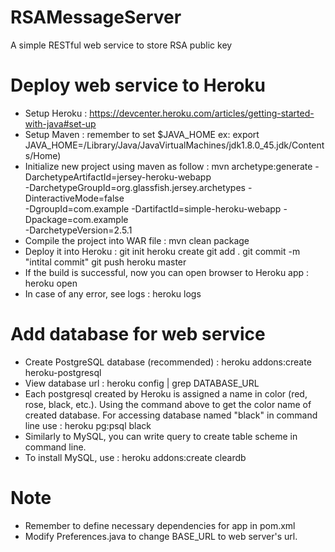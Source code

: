 # RSAMessageServer
A simple RESTful web service to store RSA public key

# Deploy web service to Heroku
- Setup Heroku : https://devcenter.heroku.com/articles/getting-started-with-java#set-up
- Setup Maven : remember to set $JAVA_HOME
ex: export JAVA_HOME=/Library/Java/JavaVirtualMachines/jdk1.8.0_45.jdk/Contents/Home)
- Initialize new project using maven as follow :
mvn archetype:generate -DarchetypeArtifactId=jersey-heroku-webapp \
    -DarchetypeGroupId=org.glassfish.jersey.archetypes -DinteractiveMode=false \
    -DgroupId=com.example -DartifactId=simple-heroku-webapp -Dpackage=com.example \
    -DarchetypeVersion=2.5.1
- Compile the project into WAR file :
mvn clean package
- Deploy it into Heroku :
git init
heroku create
git add .
git commit -m "intital commit"
git push heroku master
- If the build is successful, now you can open browser to Heroku app :
heroku open
- In case of any error, see logs :
heroku logs

# Add database for web service
- Create PostgreSQL database (recommended) :
heroku addons:create heroku-postgresql
- View database url :
heroku config | grep DATABASE_URL
- Each postgresql created by Heroku is assigned a name in color (red, rose, black, etc.). Using the command above to get the color name of created database. For accessing database named "black" in command line use :
heroku pg:psql black
- Similarly to MySQL, you can write query to create table scheme in command line.
- To install MySQL, use :
heroku addons:create cleardb

# Note
- Remember to define necessary dependencies for app in pom.xml
- Modify Preferences.java to change BASE_URL to web server's url.


